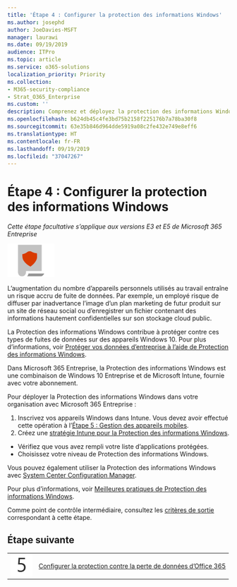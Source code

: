 ```yaml
---
title: 'Étape 4 : Configurer la protection des informations Windows'
ms.author: josephd
author: JoeDavies-MSFT
manager: laurawi
ms.date: 09/19/2019
audience: ITPro
ms.topic: article
ms.service: o365-solutions
localization_priority: Priority
ms.collection:
- M365-security-compliance
- Strat_O365_Enterprise
ms.custom: ''
description: Comprenez et déployez la protection des informations Windows dans Microsoft 365.
ms.openlocfilehash: b624db45c4fe3bd75b2158f225176b7a78ba30f8
ms.sourcegitcommit: 63e35b846d964dde5919a08c2fe432e749e8eff6
ms.translationtype: HT
ms.contentlocale: fr-FR
ms.lasthandoff: 09/19/2019
ms.locfileid: "37047267"
---
```

# <a name="step-4-configure-windows-information-protection"></a>Étape 4 : Configurer la protection des informations Windows

*Cette étape facultative s’applique aux versions E3 et E5 de Microsoft 365 Entreprise*

![](./media/deploy-foundation-infrastructure/infoprotection_icon-small.png)

L’augmentation du nombre d’appareils personnels utilisés au travail entraîne un risque accru de fuite de données. Par exemple, un employé risque de diffuser par inadvertance l’image d’un plan marketing de futur produit sur un site de réseau social ou d’enregistrer un fichier contenant des informations hautement confidentielles sur son stockage cloud public. 

La Protection des informations Windows contribue à protéger contre ces types de fuites de données sur des appareils Windows 10. Pour plus d’informations, voir [Protéger vos données d’entreprise à l’aide de Protection des informations Windows](https://docs.microsoft.com/windows/security/information-protection/windows-information-protection/protect-enterprise-data-using-wip).

Dans Microsoft 365 Entreprise, la Protection des informations Windows est une combinaison de Windows 10 Entreprise et de Microsoft Intune, fournie avec votre abonnement. 

Pour déployer la Protection des informations Windows dans votre organisation avec Microsoft 365 Entreprise :

1. Inscrivez vos appareils Windows dans Intune. Vous devez avoir effectué cette opération à l’[Étape 5 : Gestion des appareils mobiles](mobility-infrastructure.md).
2. Créez une [stratégie Intune pour la Protection des informations Windows](https://docs.microsoft.com/windows/security/information-protection/windows-information-protection/create-wip-policy-using-intune-azure).
  - Vérifiez que vous avez rempli votre liste d’applications protégées.
  - Choisissez votre niveau de Protection des informations Windows.

Vous pouvez également utiliser la Protection des informations Windows avec [System Center Configuration Manager](https://docs.microsoft.com/windows/security/information-protection/windows-information-protection/overview-create-wip-policy-sccm). 

Pour plus d’informations, voir [Meilleures pratiques de Protection des informations Windows]( https://docs.microsoft.com/windows/security/information-protection/windows-information-protection/guidance-and-best-practices-wip).

Comme point de contrôle intermédiaire, consultez les [critères de sortie](infoprotect-exit-criteria.md#crit-infoprotect-step4) correspondant à cette étape.

## <a name="next-step"></a>Étape suivante

|||
|:-------|:-----|
|![](./media/stepnumbers/Step5.png)|[Configurer la protection contre la perte de données d’Office 365](infoprotect-data-loss-prevention.md)|


